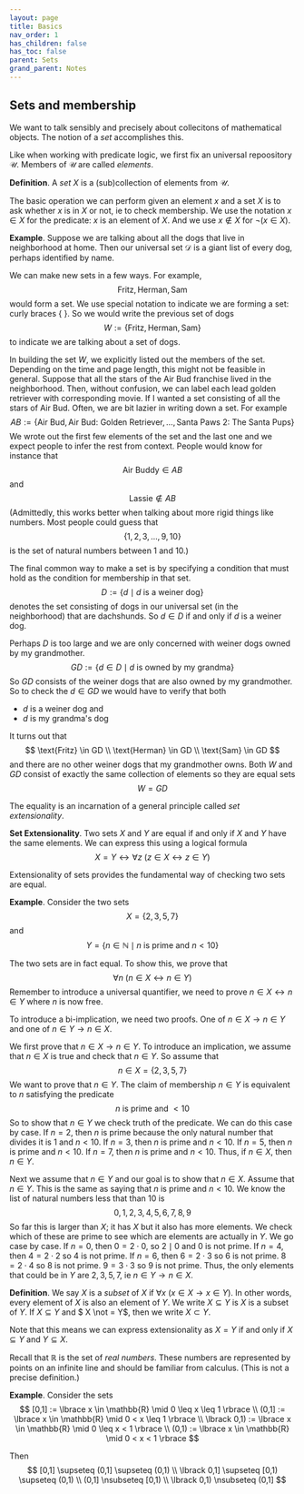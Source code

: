 ```yaml
---
layout: page
title: Basics 
nav_order: 1
has_children: false
has_toc: false
parent: Sets
grand_parent: Notes
---
```


## Sets and membership

We want to talk sensibly and precisely about collecitons 
of mathematical objects. The notion of a _set_ accomplishes 
this. 

Like when working with predicate logic, we first fix an 
universal repoository $\mathcal U$. Members of $\mathcal U$ 
are called _elements_. 

**Definition**. A _set_ $X$ is a (sub)collection of elements from 
$\mathcal U$. 

The basic operation we can perform given an element $x$ and a set 
$X$ is to ask whether $x$ is in $X$ or not, ie to check membership. 
We use the notation $x \in X$ for the predicate: $x$ is an element 
of $X$. And we use $x \not \in X$ for $\neg (x \in X)$. 

**Example**. Suppose we are talking about all the dogs that live 
in neighborhood at home. Then our universal set $\mathcal D$ is a giant 
list of every dog, perhaps identified by name. 

We can make new sets in a few ways. For example, 
$$
\text{Fritz}, \text{Herman}, \text{Sam}
$$
would form a set. We use special notation to indicate we are 
forming a set: curly braces $\lbrace ~ \rbrace$. So we would 
write the previous set of dogs 
$$
W := \lbrace \text{Fritz}, \text{Herman}, \text{Sam} \rbrace
$$
to indicate we are talking about a set of dogs. 

In building the set $W$, we explicitly listed out the members of the 
set. Depending on the time and page length, this might not be feasible 
in general. Suppose that all the stars of the Air Bud franchise 
lived in the neighborhood. Then, without confusion, we can label 
each lead golden retriever with corresponding movie. If I wanted a 
set consisting of all the stars of Air Bud. Often, we are bit 
lazier in writing down a set. For example 
$$
AB := \lbrace \text{Air Bud}, \text{Air Bud: Golden Retriever}, \ldots, 
\text{Santa Paws 2: The Santa Pups} \rbrace
$$
We wrote out the first few elements of the set and the last one 
and we expect people to infer the rest from context. People would 
know for instance that 
$$
\text{Air Buddy} \in AB
$$
and 
$$
\text{Lassie} \not \in AB
$$
(Admittedly, this works better when talking about more rigid things like numbers. 
Most people could guess that 
$$
\lbrace 1, 2, 3, \ldots, 9, 10 \rbrace 
$$
is the set of natural numbers between 1 and 10.)

The final common way to make a set is by specifying a condition that 
must hold as the condition for membership in that set. 
$$
D := \lbrace d \mid d \text{ is a weiner dog} \rbrace
$$
denotes the set consisting of dogs in our universal set (in the neighborhood) that 
are dachshunds. So $d \in D$ if and only if $d$ is a weiner dog. 

Perhaps $D$ is too large and we are only concerned with weiner dogs owned by 
my grandmother. 
$$
GD := \lbrace d \in D \mid d \text{ is owned by my grandma} \rbrace
$$
So $GD$ consists of the weiner dogs that are also owned by my grandmother. So 
to check the $d \in GD$ we would have to verify that both 
- $d$ is a weiner dog and 
- $d$ is my grandma's dog 

It turns out that 
$$
\text{Fritz} \in GD \\
\text{Herman} \in GD \\
\text{Sam} \in GD 
$$
and there are no other weiner dogs that my grandmother owns. Both $W$ and $GD$ 
consist of exactly the same collection of elements so they are equal sets 
$$
W = GD
$$

The equality is an incarnation of a general principle called _set extensionality_. 

**Set Extensionality**. Two sets $X$ and $Y$ are equal if and only if $X$ and $Y$ 
have the same elements. We can express this using a logical formula 
$$
X = Y \leftrightarrow \forall z~ (z \in X \leftrightarrow z \in Y) 
$$

Extensionality of sets provides the fundamental way of checking two sets are equal.

**Example**. Consider the two sets 
$$
X = \{2,3,5,7\} 
$$
and 
$$
Y = \{n \in \mathbb{N} \mid n \text{ is prime and } n < 10 \}
$$

The two sets are in fact equal. To show this, we prove that 
$$
\forall n~ (n \in X \leftrightarrow n \in Y)
$$
Remember to introduce a universal quantifier, we need to prove 
$n \in X \leftrightarrow n \in Y$ where $n$ is now free. 

To introduce a bi-implication, we need two proofs. One of $n \in X \to n \in Y$ and 
one of $n \in Y \to n \in X$. 

We first prove that $n \in X \to n \in Y$. To introduce an implication, we assume 
that $n \in X$ is true and check that $n \in Y$. So assume that 
$$
n \in X = \lbrace 2,3,5,7 \rbrace 
$$
We want to prove that $n \in Y$. The claim of membership $n \in Y$ is equivalent to 
$n$ satisfying the predicate 
$$
n \text{ is prime and } < 10 
$$
So to show that $n \in Y$ we check truth of the predicate. We can do this case by case. 
If $n = 2$, then $n$ is prime because the only natural number that divides it is $1$ 
and $n < 10$. If $n = 3$, then $n$ is prime and $n < 10$. If $n = 5$, then $n$ is prime 
and $n < 10$. If $n = 7$, then $n$ is prime and $n < 10$. Thus, if $n \in X$, then $n 
\in Y$. 

Next we assume that $n \in Y$ and our goal is to show that $n \in X$. Assume that 
$n \in Y$. This is the same as saying that $n$ is prime and $n < 10$. We know the list 
of natural numbers less that than $10$ is 
$$
0,1,2,3,4,5,6,7,8,9
$$
So far this is larger than $X$; it has $X$ but it also has more elements. We check 
which of these are prime to see which are elements are actually in $Y$. We go case 
by case. If $n = 0$, then $0 = 2 \cdot 0$, so $2 \mid 0$ and $0$ is not prime. 
If $n = 4$, then $4 = 2 \cdot 2$ so $4$ is not prime. If $n=6$, then $6 = 2 \cdot 3$ 
so $6$ is not prime. $8 = 2 \cdot 4$ so $8$ is not prime. $9 = 3 \cdot 3$ so $9$ 
is not prime. Thus, the only elements that could be in $Y$ are $2,3,5,7$, ie 
$n \in Y \to n \in X$. 

**Definition**. We say $X$ is a _subset_ of $X$ if $\forall x~ (x \in X \to x \in Y)$. 
In other words, every element of $X$ is also an element of $Y$. We write $X \subseteq 
Y$ is $X$ is a subset of $Y$. If $X \subseteq Y$ and $ X \not = Y$, then we write 
$X \subset Y$. 

Note that this means we can express extensionality as $X = Y$ if and only if $X \subseteq Y$ 
and $Y \subseteq X$.

Recall that $\mathbb{R}$ is the set of _real numbers_. These numbers are represented by 
points on an infinite line and should be familiar from calculus. (This is not a precise 
definition.)

**Example**. Consider the sets 
$$
[0,1] := \lbrace x \in \mathbb{R} \mid 0 \leq x \leq 1 \rbrace \\
(0,1] := \lbrace x \in \mathbb{R} \mid 0 < x \leq 1 \rbrace \\
\lbrack 0,1) := \lbrace x \in \mathbb{R} \mid 0 \leq x < 1 \rbrace \\
(0,1) := \lbrace x \in \mathbb{R} \mid 0 < x < 1 \rbrace 
$$

Then 
$$
[0,1] \supseteq (0,1] \supseteq (0,1) \\
\lbrack 0,1] \supseteq [0,1) \supseteq (0,1) \\
(0,1] \nsubseteq [0,1) \\
\lbrack 0,1) \nsubseteq (0,1]
$$
